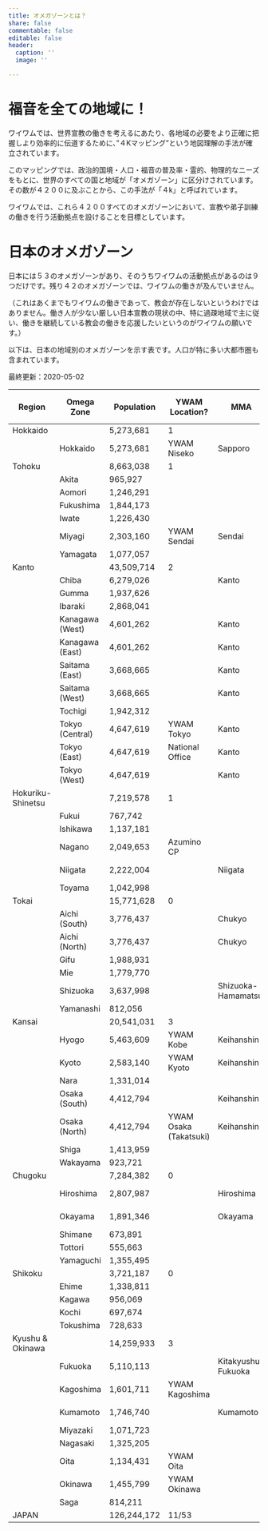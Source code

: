 ```yaml
---
title: オメガゾーンとは？
share: false
commentable: false
editable: false
header:
  caption: ''
  image: ''

---
```

# 福音を全ての地域に！

ワイワムでは、世界宣教の働きを考えるにあたり、各地域の必要をより正確に把握しより効率的に伝道するために、”４Kマッピング”という地図理解の手法が確立されています。

このマッピングでは、政治的国境・人口・福音の普及率・霊的、物理的なニーズをもとに、世界のすべての国と地域が「オメガゾーン」に区分けされています。その数が４２００に及ぶことから、この手法が「４k」と呼ばれています。

ワイワムでは、これら４２００すべてのオメガゾーンにおいて、宣教や弟子訓練の働きを行う活動拠点を設けることを目標としています。

# 日本のオメガゾーン

日本には５３のオメガゾーンがあり、そのうちワイワムの活動拠点があるのは９つだけです。残り４２のオメガゾーンでは、ワイワムの働きが及んでいません。

（これはあくまでもワイワムの働きであって、教会が存在しないというわけではありません。働き人が少ない厳しい日本宣教の現状の中、特に過疎地域で主に従い、働きを継続している教会の働きを応援したいというのがワイワムの願いです。）

以下は、日本の地域別のオメガゾーンを示す表です。人口が特に多い大都市圏も含まれています。

最終更新：2020-05-02

| Region | Omega Zone | Population | YWAM Location? | MMA | MMA Population (Rank) |
| --- | --- | --- | --- | --- | --- |
| Hokkaido |  | 5,273,681 | 1 |  |  |
|  | Hokkaido | 5,273,681 | YWAM Niseko | Sapporo | 2,636,254 (6th) |
| Tohoku |  | 8,663,038 | 1 |  |  |
|  | Akita | 965,927 |  |  |  |
|  | Aomori | 1,246,291 |  |  |  |
|  | Fukushima | 1,844,173 |  |  |  |
|  | Iwate | 1,226,430 |  |  |  |
|  | Miyagi | 2,303,160 | YWAM Sendai | Sendai | 2,256,964 (7th) |
|  | Yamagata | 1,077,057 |  |  |  |
| Kanto |  | 43,509,714 | 2 |  |  |
|  | Chiba | 6,279,026 |  | Kanto |  |
|  | Gumma | 1,937,626 |  |  |  |
|  | Ibaraki | 2,868,041 |  |  |  |
|  | Kanagawa (West) | 4,601,262 |  | Kanto |  |
|  | Kanagawa (East) | 4,601,262 |  | Kanto |  |
|  | Saitama (East) | 3,668,665 |  | Kanto |  |
|  | Saitama (West) | 3,668,665 |  | Kanto |  |
|  | Tochigi | 1,942,312 |  |  |  |
|  | Tokyo (Central) | 4,647,619 | YWAM Tokyo | Kanto | 37,273,866 (1st) |
|  | Tokyo (East) | 4,647,619 | National Office | Kanto |  |
|  | Tokyo (West) | 4,647,619 |  | Kanto |  |
| Hokuriku-Shinetsu |  | 7,219,578 | 1 |  |  |
|  | Fukui | 767,742 |  |  |  |
|  | Ishikawa | 1,137,181 |  |  |  |
|  | Nagano | 2,049,653 | Azumino CP |  |  |
|  | Niigata | 2,222,004 |  | Niigata | 1,395,612 (11th) |
|  | Toyama | 1,042,998 |  |  |  |
| Tokai |  | 15,771,628 | 0 |  |  |
|  | Aichi (South) | 3,776,437 |  | Chukyo | 9,363,221 (3rd) |
|  | Aichi (North) | 3,776,437 |  | Chukyo |  |
|  | Gifu | 1,988,931 |  |  |  |
|  | Mie | 1,779,770 |  |  |  |
|  | Shizuoka | 3,637,998 |  | Shizuoka-Hamamatsu | 2,842,151 (5th) |
|  | Yamanashi | 812,056 |  |  |  |
| Kansai |  | 20,541,031 | 3 |  |  |
|  | Hyogo | 5,463,609 | YWAM Kobe | Keihanshin |  |
|  | Kyoto | 2,583,140 | YWAM Kyoto | Keihanshin |  |
|  | Nara | 1,331,014 |  |  |  |
|  | Osaka (South) | 4,412,794 |  | Keihanshin | 19,302,746 (2nd) |
|  | Osaka (North) | 4,412,794 | YWAM Osaka (Takatsuki) | Keihanshin |  |
|  | Shiga | 1,413,959 |  |  |  |
|  | Wakayama | 923,721 |  |  |  |
| Chugoku |  | 7,284,382 | 0 |  |  |
|  | Hiroshima | 2,807,987 |  | Hiroshima | 2,096,745 (8th) |
|  | Okayama | 1,891,346 |  | Okayama | 1,639,414 (9th) |
|  | Shimane | 673,891 |  |  |  |
|  | Tottori | 555,663 |  |  |  |
|  | Yamaguchi | 1,355,495 |  |  |  |
| Shikoku |  | 3,721,187 | 0 |  |  |
|  | Ehime | 1,338,811 |  |  |  |
|  | Kagawa | 956,069 |  |  |  |
|  | Kochi | 697,674 |  |  |  |
|  | Tokushima | 728,633 |  |  |  |
| Kyushu & Okinawa |  | 14,259,933 | 3 |  |  |
|  | Fukuoka | 5,110,113 |  | Kitakyushu-Fukuoka | 5,538,142 (4th) |
|  | Kagoshima | 1,601,711 | YWAM Kagoshima |  |  |
|  | Kumamoto | 1,746,740 |  | Kumamoto | 1,492,975 (10th) |
|  | Miyazaki | 1,071,723 |  |  |  |
|  | Nagasaki | 1,325,205 |  |  |  |
|  | Oita | 1,134,431 | YWAM Oita |  |  |
|  | Okinawa | 1,455,799 | YWAM Okinawa |  |  |
|  | Saga | 814,211 |  |  |  |
| JAPAN |  | 126,244,172 | 11/53 |  |  |
